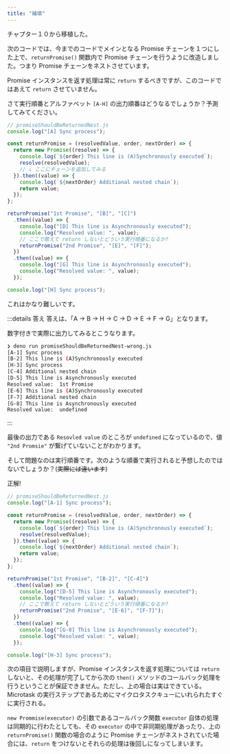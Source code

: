 ```yaml
---
title: "補填"
---
```


チャプター１０から移植した。

次のコードでは、今までのコードでメインとなる Promise チェーンを１つにした上で、`returnPromise()` 関数内で Promise チェーンを行うように改造しました。つまり Promise チェーンをネストさせています。

Promise インスタンスを返す処理は常に `return` するべきですが、このコードではあえて `return` させていません。

さて実行順番とアルファベット `[A-H]` の出力順番はどうなるでしょうか？予測してみてください。

```js
// promiseShouldBeReturnedNest.js
console.log("[A] Sync process");

const returnPromise = (resolvedValue, order, nextOrder) => {
  return new Promise((resolve) => {
    console.log(`${order} This line is (A)Synchronously executed`);
    resolve(resolvedValue);
    // ↓ ここにチェーンを追加してみる
  }).then((value) => {
    console.log(`${nextOrder} Additional nested chain`);
    return value;
  });
};

returnPromise("1st Promise", "[B]", "[C]")
  .then((value) => {
    console.log("[D] This line is Asynchronously executed");
    console.log("Resolved value: ", value);
    // ここで敢えて return しないとどういう実行順番になるか?
    returnPromise("2nd Promise", "[E]", "[F]");
  })
  .then((value) => {
    console.log("[G] This line is Asynchronously executed");
    console.log("Resolved value: ", value);
  });

console.log("[H] Sync process");
```

これはかなり難しいです。

:::details 答え
答えは、「A → B → H → C → D → E → F → G」となります。

数字付きで実際に出力してみるとこうなります。
```sh
❯ deno run promiseShouldBeReturnedNest-wrong.js
[A-1] Sync process
[B-2] This line is (A)Synchronously executed
[H-3] Sync process
[C-4] Additional nested chain
[D-5] This line is Asynchronously executed
Resolved value:  1st Promise
[E-6] This line is (A)Synchronously executed
[F-7] Additional nested chain
[G-8] This line is Asynchronously executed
Resolved value:  undefined
```
:::

最後の出力である `Resovled value` のところが `undefined` になっているので、値 `"2nd Promsie"` が繋げていないことがわかります。

そして問題なのは実行順番です。次のような順番で実行されると予想したのではないでしょうか？(~~実際には違います~~)

正解!

```js
// promiseShouldBeReturnedNest.js
console.log("[A-1] Sync process");

const returnPromise = (resolvedValue, order, nextOrder) => {
  return new Promise((resolve) => {
    console.log(`${order} This line is (A)Synchronously executed`);
    resolve(resolvedValue);
  }).then((value) => {
    console.log(`${nextOrder} Additional nested chain`);
    return value;
  });
};

returnPromise("1st Promise", "[B-2]", "[C-4]")
  .then((value) => {
    console.log("[D-5] This line is Asynchronously executed");
    console.log("Resolved value: ", value);
    // ここで敢えて return しないとどういう実行順番になるか?
    returnPromise("2nd Promise", "[E-6]", "[F-7]");
  })
  .then((value) => {
    console.log("[G-8] This line is Asynchronously executed");
    console.log("Resolved value: ", value);
  });

console.log("[H-3] Sync process");
```

次の項目で説明しますが、Promise インスタンスを返す処理については `return` しないと、その処理が完了してから次の `then()` メソッドのコールバック処理を行うということが保証できません。ただし、上の場合は実はできている。Microtask の実行ステップであるためにマイクロタスクキューにいれられたすぐに実行される。

`new Prommise(executor)` の引数であるコールバック関数 `executor` 自体の処理は同期的に行わたとしても、その `executor` の中で非同期処理があったり、上の `returnPromise()` 関数の場合のように Promise チェーンがネストされていた場合には、`return` をつけないとそれらの処理は後回しになってしまいます。
